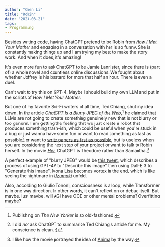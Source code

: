 ```yaml
---
author: "Chen Li"
title: "Robin"
date: "2023-03-21"
tags: 
- Programming
---
```


Besides writing code, having ChatGPT pretend to be Robin from [_How I Met Your Mother_](https://en.wikipedia.org/wiki/How_I_Met_Your_Mother) and engaging in a conversation with her is so funny. She is constantly making things up and I am trying my best to make the story work. And when it does, it's amazing!

It's even more fun to ask ChatGPT to be Jamie Lannister, since there is (part of) a whole novel and countless online discussions. We fought about whether Joffrey is his bastard for more that half an hour. There is even a duel.

Can't wait to try this on GPT-4. Maybe I should build my own LLM and put in the scripts of _How I Met Your Mother_.

But one of my favorite Sci-Fi writers of all time, Ted Chiang, shut my idea down. In the article [_ChatGPT Is a Blurry JPEG of the Web_](https://www.newyorker.com/tech/annals-of-technology/chatgpt-is-a-blurry-jpeg-of-the-web),[^1] he claimed that LLMs are not going to create something genuinely new that is not blurry or too general. I am getting the feeling that we just create a robot that produces something trash-ish, which could be useful when you're stuck in a bug or just wanna have some fun or want to read something as fast as possible[^2] or want to [write papers as fast as possible](https://english.elpais.com/science-tech/2023-04-02/one-of-the-worlds-most-cited-scientists-rafael-luque-suspended-without-pay-for-13-years.html), but is useless when you are considering the next step of your project or want to talk to Robin herself. In the movie [_Her_](https://www.imdb.com/title/tt1798709/), ChatGPT is Theodore rather than Samantha.[^3]

A perfect example of "blurry JPEG" would be [this tweet](https://twitter.com/conradgodfrey/status/1712564282167300226), which describes a process of using GPT-4V to "Describe this image" then using Dall-E 3 to "Generate this image". Mona Lisa becomes vortex in the end, which is like seeing the nightmare in [_Uzumaki_](https://en.wikipedia.org/wiki/Uzumaki) unfold.

Also, according to Giulio Tononi, consciousness is a loop, while Transformer is in one way direction. In other words, it can't reflect on or debug itself. But maybe, just maybe, will AGI have OCD or other mental problems? Overfitting maybe?

[^1]: Publishing on _The New Yorker_ is so old-fashioned.
[^2]: I did _not_ ask ChatGPT to summarize Ted Chiang's article for me. My conscience is clean. :)
[^3]: I like how the movie portrayed the idea of [Anima](https://en.wikipedia.org/wiki/Anima_and_animus) by the way.
